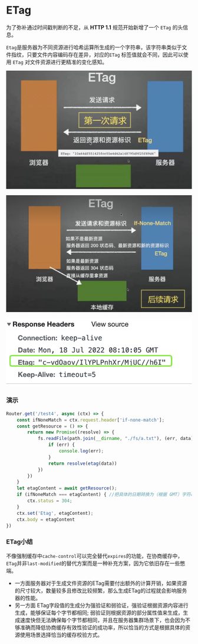 # ETag

为了弥补通过时间戳判断的不⾜，从 **HTTP 1.1** 规范开始新增了⼀个 `ETag` 的头信息。

`Etag`是服务器为不同资源进⾏哈希运算所⽣成的⼀个字符串，该字符串类似于⽂件指纹，只要⽂件内容编码存在差异，对应的`ETag` 标签值就会不同，因此可以使⽤ `ETag` 对⽂件资源进⾏更精准的变化感知。



![](<../.gitbook/assets/image (11).png>)

![](<../.gitbook/assets/image (5) (1).png>)

![](<../.gitbook/assets/image (12).png>)

### 演示

```javascript
Router.get('/test4', async (ctx) => {
    const ifNoneMatch = ctx.request.header['if-none-match'];
    const getResource = () => {
        return new Promise((resolve) => {
            fs.readFile(path.join(__dirname, "./fs/a.txt"), (err, data) => {
                if (err) {
                    console.log(err);
                }
                return resolve(etag(data))
            })
        })
    }
    let etagContent = await getResource();
    if (ifNoneMatch === etagContent) { //把具体的日期转换为（根据 GMT）字符串
        ctx.status = 304;
    }
    ctx.set('Etag', etagContent);
    ctx.body = etagContent
})
```



### ETag小结

不像强制缓存中`cache-control`可以完全替代`expires`的功能，在协商缓存中， `ETag`并非`last-modified`的替代方案而是一种补充方案，因为它依旧存在一些憋端。

* 一方面服务器对于生成文件资源的ETag需要付出额外的计算开销，如果资源的尺寸较大，数量较多且修改比较频繁，那么生成ETag的过程就会影响服务器的性能。
* 另一方面 ETag字段值的生成分为强验证和弱验证，强验证根据资源内容进行生成，能够保证每个字节都相同; 弱验证则根据资源的部分属性值来生成，生成速度快但无法确保每个字节都相同，并且在服务器集群场景下，也会因为不够准确而降低协商缓存有效性验证的成功率，所以恰当的方式是根据具体的资源使用场景选择恰当的缓存校验方式。
